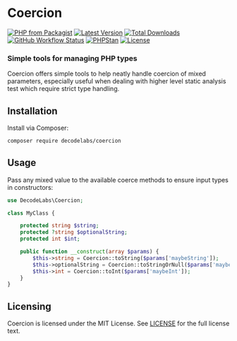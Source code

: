 # Coercion

[![PHP from Packagist](https://img.shields.io/packagist/php-v/decodelabs/coercion?style=flat)](https://packagist.org/packages/decodelabs/coercion)
[![Latest Version](https://img.shields.io/packagist/v/decodelabs/coercion.svg?style=flat)](https://packagist.org/packages/decodelabs/coercion)
[![Total Downloads](https://img.shields.io/packagist/dt/decodelabs/coercion.svg?style=flat)](https://packagist.org/packages/decodelabs/coercion)
[![GitHub Workflow Status](https://img.shields.io/github/workflow/status/decodelabs/coercion/Integrate)](https://github.com/decodelabs/coercion/actions/workflows/integrate.yml)
[![PHPStan](https://img.shields.io/badge/PHPStan-enabled-44CC11.svg?longCache=true&style=flat)](https://github.com/phpstan/phpstan)
[![License](https://img.shields.io/packagist/l/decodelabs/coercion?style=flat)](https://packagist.org/packages/decodelabs/coercion)


### Simple tools for managing PHP types

Coercion offers simple tools to help neatly handle coercion of mixed parameters, especially useful when dealing with higher level static analysis test which require strict type handling.

## Installation

Install via Composer:

```bash
composer require decodelabs/coercion
```

## Usage

Pass any mixed value to the available coerce methods to ensure input types in constructors:

```php
use DecodeLabs\Coercion;

class MyClass {

    protected string $string;
    protected ?string $optionalString;
    protected int $int;

    public function __construct(array $params) {
        $this->string = Coercion::toString($params['maybeString']);
        $this->optionalString = Coercion::toStringOrNull($params['maybeString']);
        $this->int = Coercion::toInt($params['maybeInt']);
    }
}
```

## Licensing
Coercion is licensed under the MIT License. See [LICENSE](./LICENSE) for the full license text.
